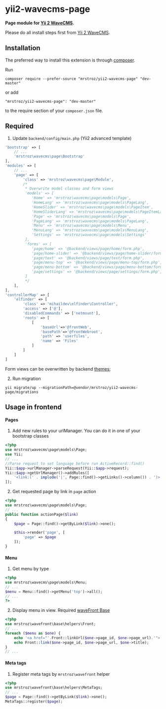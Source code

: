 # yii2-wavecms-page
**Page module for [Yii 2 WaveCMS](https://github.com/mrstroz/yii2-wavecms).** 

Please do all install steps first from [Yii 2 WaveCMS](https://github.com/mrstroz/yii2-wavecms).

Installation
------------

The preferred way to install this extension is through [composer](http://getcomposer.org/download/).

Run

```
composer require --prefer-source "mrstroz/yii2-wavecms-page" "dev-master"
```

or add

```
"mrstroz/yii2-wavecms-page": "dev-master"
```

to the require section of your `composer.json` file.


Required
--------

1. Update `backend/config/main.php` (Yii2 advanced template) 
```php
'bootstrap' => [
    // ...
    'mrstroz\wavecms\page\Bootstrap'
],
'modules' => [
    // ...
    'page' => [
        'class' => 'mrstroz\wavecms\page\Module',
        /*
         * Overwrite model classes and form views
         'models' => [
            'Home' => 'mrstroz\wavecms\page\models\Page',
            'HomeLang' => 'mrstroz\wavecms\page\models\PageLang',
            'HomeSlider' => 'mrstroz\wavecms\page\models\PageItem',
            'HomeSliderLang' => 'mrstroz\wavecms\page\models\PageItemLang',
            'Page' => 'mrstroz\wavecms\page\models\Page',
            'PageLang' => 'mrstroz\wavecms\page\models\PageLang', 
            'Menu' => 'mrstroz\wavecms\page\models\Menu',
            'MenuLang' => 'mrstroz\wavecms\page\models\MenuLang',
            'Settings' => 'mrstroz\wavecms\page\models\Settings'
         ],
         'forms' => [
            'page/home' => '@backend/views/page/home/form.php',
            'page/home-slider' => '@backend/views/page/home-slider/form.php',
            'page/text' => '@backend/views/page/text/form.php',
            'page/menu-top' => '@backend/views/page/menu-top/form.php',
            'page/menu-bottom' => '@backend/views/page/menu-bottom/form.php',
            'page/settings' => '@backend/views/page/settings/form.php',
         ]
         */
    ],
],
'controllerMap' => [
    'elfinder' => [
        'class' => 'mihaildev\elfinder\Controller',
        'access' => ['@'],
        'disabledCommands' => ['netmount'],
        'roots' => [
            [
                'baseUrl'=>'@frontWeb',
                'basePath'=>'@frontWebroot',
                'path' => 'userfiles',
                'name' => 'Files'
            ]
        ]
    ]
]
```

Form views can be overwritten by backend [themes](http://www.yiiframework.com/doc-2.0/guide-output-theming.html);

2. Run migration 
```
yii migrate/up --migrationPath=@vendor/mrstroz/yii2-wavecms-page/migrations
```

Usage in frontend
-----------------

#### Pages
1. Add new rules to your urlManager. You can do it in one of your bootstrap classes

```php
<?php
use mrstroz\wavecms\page\models\Page;
use Yii;
// ...
//Parse request to set language before run ActiveRecord::find()
Yii::$app->urlManager->parseRequest(Yii::$app->request); 
Yii::$app->getUrlManager()->addRules([
    '<link:(' . implode('|', Page::find()->getLinks()->column()) . ')>' => 'site/page'
]);
```

2. Get requested page by link in `page` action
```php
<?php
use mrstroz\wavecms\page\models\Page;
// ...
public function actionPage($link)
{
    $page = Page::find()->getByLink($link)->one();

    $this->render('page', [
        'page' => $page
    ]);
}
```

#### Menu

1. Get menu by type
```php
<?php 
use mrstroz\wavecms\page\models\Menu;
// ...
$menu = Menu::find()->getMenu('top')->all();
// ...
?>
```

2. Display menu in view. Required [waveFront Base](https://github.com/mrstroz/yii2-wavefront-base)
```php
<?php 
use mrstroz\wavefront\base\helpers\Front;
// ...
foreach ($menu as $one) {
    echo '<a href="'.Front::linkUrl($one->page_id, $one->page_url).'">'.$one->title.'</a>'; // or
    echo Front::link($one->page_id, $one->page_url, $one->title); 
}
// ...
```

#### Meta tags
1. Register meta tags by `mrstroz\wavefront` helper
```php
<?php 
use mrstroz\wavefront\base\helpers\MetaTags;
// ...
$page = Page::find()->getByLink($link)->one();
MetaTags::register($page);

```




